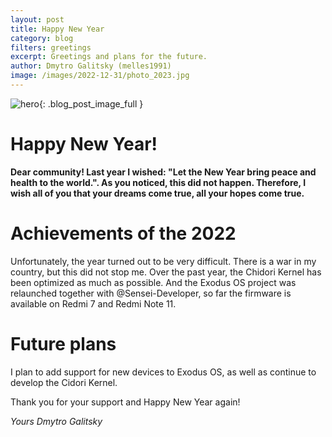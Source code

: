 ```yaml
---
layout: post
title: Happy New Year
category: blog
filters: greetings
excerpt: Greetings and plans for the future.
author: Dmytro Galitsky (melles1991)
image: /images/2022-12-31/photo_2023.jpg
---
```


![hero]({{site.url}}/{{page.image}}){: .blog_post_image_full }

# Happy New Year!  
**Dear community! Last year I wished: "Let the New Year bring peace and health to the world.".
 As you noticed, this did not happen. Therefore, I wish all of you that your dreams come true, all your hopes come true.**

# Achievements of the 2022
Unfortunately, the year turned out to be very difficult. There is a war in my country, but this did not stop me. 
Over the past year, the Chidori Kernel has been optimized as much as possible. 
And the Exodus OS project was relaunched together with @Sensei-Developer, so far the firmware is available on Redmi 7 and Redmi Note 11.
 
# Future plans
I plan to add support for new devices to Exodus OS, as well as continue to develop the Cidori Kernel.

Thank you for your support and Happy New Year again!

*Yours Dmytro Galitsky*
